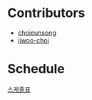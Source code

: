 # Contributors
- [choieunsong](https://github.com/choieunsong)
- [jiwoo-choi](https://github.com/jiwoo-choi)

# Schedule
[스케줄표](https://docs.google.com/spreadsheets/d/1D6z1H9EqP8Bk0D2KBQBcMNykrhSedF6v2wKXXsqeFyo/edit#gid=715888205)
